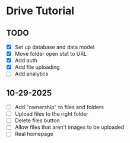 # Drive Tutorial

## TODO

- [x] Set up database and data model
- [x] Move folder open stat to URL
- [x] Add auth
- [x] Add file uploading
- [ ] Add analytics

## 10-29-2025

- [ ] Add "ownership" to files and folders
- [ ] Upload files to the right folder
- [ ] Delete files button
- [ ] Allow files that aren't images to be uploaded
- [ ] Real homepage
